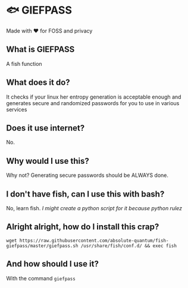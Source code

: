 # 🐟 GIEFPASS

Made with ❤️️ for FOSS and privacy


## What is GIEFPASS

A fish function

## What does it do?

It checks if your linux her entropy generation is acceptable enough and generates secure and randomized passwords for you to use in various services

## Does it use internet?

No.

## Why would I use this?

Why not? Generating secure passwords should be ALWAYS done.

## I don't have fish, can I use this with bash?

No, learn fish. *I might create a python script for it because python rulez*

## Alright alright, how do I install this crap?

`wget https://raw.githubusercontent.com/absolute-quantum/fish-giefpass/master/giefpass.sh /usr/share/fish/conf.d/ && exec fish`

## And how should I use it?

With the command `giefpass`

